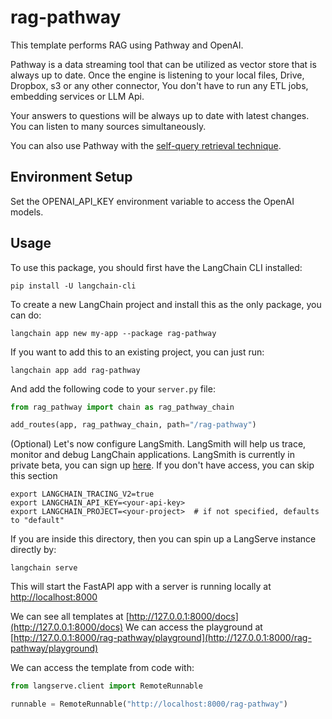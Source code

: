 # rag-pathway

This template performs RAG using Pathway and OpenAI.

Pathway is a data streaming tool that can be utilized as vector store that is always up to date.
Once the engine is listening to your local files, Drive, Dropbox, s3 or any other connector, 
You don't have to run any ETL jobs, embedding services or LLM Api.

Your answers to questions will be always up to date with latest changes.
You can listen to many sources simultaneously. 

You can also use Pathway with the [self-query retrieval technique](https://python.langchain.com/docs/modules/data_connection/retrievers/self_query).

## Environment Setup

Set the OPENAI_API_KEY environment variable to access the OpenAI models.

## Usage

To use this package, you should first have the LangChain CLI installed:

```shell
pip install -U langchain-cli
```

To create a new LangChain project and install this as the only package, you can do:

```shell
langchain app new my-app --package rag-pathway
```

If you want to add this to an existing project, you can just run:

```shell
langchain app add rag-pathway
```

And add the following code to your `server.py` file:
```python
from rag_pathway import chain as rag_pathway_chain

add_routes(app, rag_pathway_chain, path="/rag-pathway")
```

(Optional) Let's now configure LangSmith. 
LangSmith will help us trace, monitor and debug LangChain applications. 
LangSmith is currently in private beta, you can sign up [here](https://smith.langchain.com/). 
If you don't have access, you can skip this section


```shell
export LANGCHAIN_TRACING_V2=true
export LANGCHAIN_API_KEY=<your-api-key>
export LANGCHAIN_PROJECT=<your-project>  # if not specified, defaults to "default"
```

If you are inside this directory, then you can spin up a LangServe instance directly by:

```shell
langchain serve
```

This will start the FastAPI app with a server is running locally at 
[http://localhost:8000](http://localhost:8000)

We can see all templates at [http://127.0.0.1:8000/docs](http://127.0.0.1:8000/docs)
We can access the playground at [http://127.0.0.1:8000/rag-pathway/playground](http://127.0.0.1:8000/rag-pathway/playground)  

We can access the template from code with:

```python
from langserve.client import RemoteRunnable

runnable = RemoteRunnable("http://localhost:8000/rag-pathway")
```
